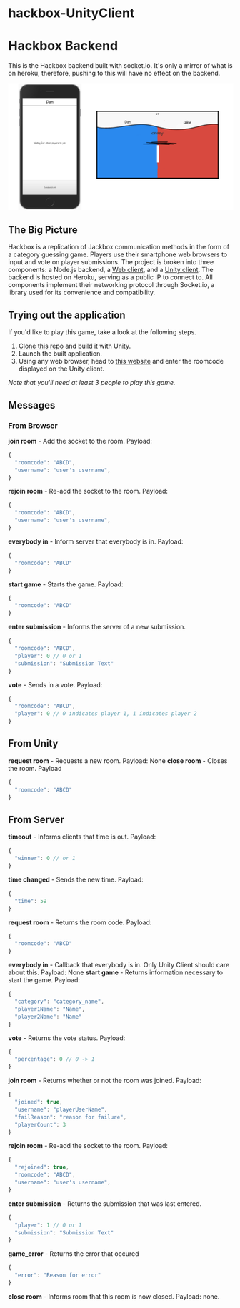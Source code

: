 # hackbox-UnityClient
# Hackbox Backend
This is the Hackbox backend built with socket.io. It's only a mirror of what is on heroku, therefore, pushing to this will have no effect on the backend.

![screenshot](mockup.png)

## The Big Picture
Hackbox is a replication of Jackbox communication methods in the form of a category guessing game. Players use their smartphone web browsers to input and vote on player submissions. The project is broken into three components: a Node.js backend, a [Web client](https://github.com/dan-singer/hackbox-web-client), and a [Unity client](https://github.com/lzhangivy/hackbox-UnityClient). The backend is hosted on Heroku, serving as a public IP to connect to. All components implement their networking protocol through Socket.io, a library used for its convenience and compatibility.

## Trying out the application
If you'd like to play this game, take a look at the following steps.
1. [Clone this repo](https://github.com/lzhangivy/hackbox-UnityClient) and build it with Unity.
2. Launch the built application.
3. Using any web browser, head to [this website](http://www.dansinger.me/hackbox-web-client/) and enter the roomcode displayed on the Unity client.

*Note that you'll need at least 3 people to play this game.*

## Messages
### From Browser
**join room** - Add the socket to the room. Payload: 
```js
{
  "roomcode": "ABCD",
  "username": "user's username",
}
```
**rejoin room** - Re-add the socket to the room. Payload: 
```js
{
  "roomcode": "ABCD",
  "username": "user's username",
}
```
**everybody in** - Inform server that everybody is in. Payload:
```js
{
  "roomcode": "ABCD"
}
```
**start game** - Starts the game. Payload:
```js
{
  "roomcode": "ABCD"
}
```
**enter submission** - Informs the server of a new submission.
```js
{
  "roomcode": "ABCD",
  "player": 0 // 0 or 1
  "submission": "Submission Text"
}
```
**vote** - Sends in a vote. Payload: 
```js
{
  "roomcode": "ABCD",
  "player": 0 // 0 indicates player 1, 1 indicates player 2
}
```
## From Unity
**request room** - Requests a new room. Payload: None
**close room** - Closes the room. Payload
```js
{
  "roomcode": "ABCD"
}
```

## From Server
**timeout** - Informs clients that time is out. Payload: 
```js
{
  "winner": 0 // or 1
}
```

**time changed** - Sends the new time. Payload: 
```js
{
  "time": 59
}
```
**request room** - Returns the room code. Payload: 
```js
{
  "roomcode": "ABCD"
}
```
**everybody in** - Callback that everybody is in. Only Unity Client should care about this. Payload: None
**start game** - Returns information necessary to start the game. Payload: 
```js
{
  "category": "category_name",
  "player1Name": "Name",
  "player2Name": "Name"
}
```
**vote** - Returns the vote status. Payload: 
```js
{
  "percentage": 0 // 0 -> 1
}
```
**join room** - Returns whether or not the room was joined. Payload: 
```js
{
  "joined": true,
  "username": "playerUserName",
  "failReason": "reason for failure",
  "playerCount": 3
}
```
**rejoin room** - Re-add the socket to the room. Payload: 
```js
{
  "rejoined": true,
  "roomcode": "ABCD",
  "username": "user's username",
}
```
**enter submission** - Returns the submission that was last entered. 
```js
{
  "player": 1 // 0 or 1
  "submission": "Submission Text"
}
```

**game_error** - Returns the error that occured
```js
{
  "error": "Reason for error"
}
```

**close room** - Informs room that this room is now closed. Payload: none.
